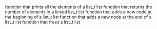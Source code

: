 function that prints all the elements of a list_t list
function that returns the number of elements in a linked list_t list
function that adds a new node at the beginning of a list_t list
function that adds a new node at the end of a list_t list
function that frees a list_t list

